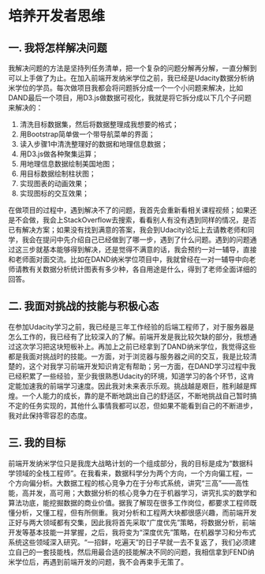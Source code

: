 # 培养开发者思维

## 一. 我将怎样解决问题

我解决问题的方法是坚持列任务清单，把一个复杂的问题分解再分解，一直分解到可以上手做了为止。在加入前端开发纳米学位之前，我已经是Udacity数据分析纳米学位的学员。每次做项目我都会将问题拆分成一个一个小问题来解决，比如DAND最后一个项目，用D3.js做数据可视化，我就是将它拆分成以下几个子问题来解决的：

1. 清洗目标数据集，然后将数据整理成我想要的格式；
2. 用Bootstrap简单做一个带导航菜单的界面；
3. 读入步骤1中清洗整理好的数据和地理信息数据；
4. 用D3.js做各种聚集运算；
5. 用地理信息数据绘制美国地图；
6. 用目标数据绘制柱状图；
7. 实现图表的动画效果；
8. 实现图标的交互效果；

在做项目的过程中，遇到解决不了的问题，我首先会重新看相关课程视频；如果还是不会做，我会上StackOverflow去搜索，看看别人有没有遇到同样的情况，是否已有解决方案；如果没有找到满意的答案，我会到Udacity论坛上去请教老师和同学，我会在提问中先介绍自己已经做到了哪一步，遇到了什么问题。遇到的问题通过这三步就基本能够得到解决，还是觉得不满意的话，我会预约一对一辅导，直接和老师面对面交流。比如在DAND纳米学位项目中，我就曾经在一对一辅导中向老师请教有关数据分析统计图表有多少种，各自用途是什么，得到了老师全面详细的回答。

## 二. 我面对挑战的技能与积极心态

在参加Udacity学习之前，我已经是三年工作经验的后端工程师了，对于服务器是怎么工作的，我已经有了比较深入的了解。前端开发是我比较欠缺的部分，我想通过这次学习把这块短板补上。再加上之前已经拿到了DAND纳米学位，我觉得这些都是我面对挑战时的技能。一方面，对于浏览器与服务器之间的交互，我是比较清楚的，这个对我学习前端开发知识肯定有帮助；另一方面，在DAND学习过程中我已经积累了一些经验，至少我很熟悉Udacity的环境，知道学习的各个环节，这肯定能加速我的前端学习速度。因此我对未来表示乐观。挑战越是艰巨，胜利越是辉煌。一个人能力的成长，靠的是不断地跳出自己的舒适区，不断地挑战自己暂时搞不定的任务实现的，其他什么事情我都可以忍，但如果不能看到自己的不断进步，我对此保持零容忍的态度。

## 三. 我的目标
前端开发纳米学位只是我庞大战略计划的一个组成部分，我的目标是成为“数据科学领域的全栈工程师”。在我看来，数据科学分为两个方向，一个方向偏工程，一个方向偏分析。大数据工程的核心竞争力在于分布式系统，讲究“三高”——高性能，高并发，高可用；大数据分析的核心竞争力在于机器学习，讲究扎实的数学和算法功底，能挖掘数据的商业价值。据我了解现在很多工作岗位，都要求工程师既懂分析，又懂工程，但有所侧重。我对分析和工程两大块都很感兴趣，而前端开发正好与两大领域都有交集，因此我将首先采取“广度优先”策略，将数据分析，前端开发等基本技能一并掌握，之后，我将变为“深度优先”策略，在机器学习和分布式系统这些领域深入研究。“一招鲜，吃遍天”的日子早就一去不复返了，我们必须建立自己的一套技能栈，然后用最合适的技能解决不同的问题，我相信拿到FEND纳米学位后，再遇到前端开发的问题，我不会再束手无策了。
